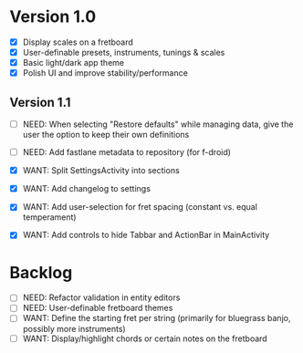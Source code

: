 Version 1.0
===========
- [x] Display scales on a fretboard
- [x] User-definable presets, instruments, tunings & scales
- [x] Basic light/dark app theme
- [x] Polish UI and improve stability/performance

Version 1.1
-----------
- [ ] NEED: When selecting "Restore defaults" while managing data, give the user the option to keep their own definitions
- [ ] NEED: Add fastlane metadata to repository (for f-droid)
- [x] WANT: Split SettingsActivity into sections
- [x] WANT: Add changelog to settings
- [x] WANT: Add user-selection for fret spacing (constant vs. equal temperament)
- [x] WANT: Add controls to hide Tabbar and ActionBar in MainActivity


Backlog
=======
- [ ] NEED: Refactor validation in entity editors
- [ ] NEED: User-definable fretboard themes
- [ ] WANT: Define the starting fret per string (primarily for bluegrass banjo, possibly more instruments)
- [ ] WANT: Display/highlight chords or certain notes on the fretboard

